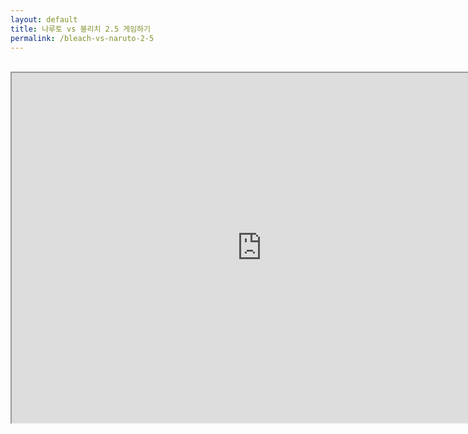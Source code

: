 ```yaml
---
layout: default
title: 나루토 vs 블리치 2.5 게임하기
permalink: /bleach-vs-naruto-2-5
---
```


<br>
<center><iframe src="http://kdata1.com/2016/02/bleachvsnaruto25/" width="800" height="560" scrolling="no"></iframe></center>